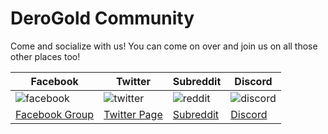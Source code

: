 # DeroGold Community

Come and socialize with us! You can come on over and join us on all those other places too!

| Facebook                                             | Twitter                                         | Subreddit                                      | Discord                                          |
| ---------------------------------------------------- | ----------------------------------------------- | ---------------------------------------------- | ------------------------------------------------ |
| ![facebook](images/faceb-logo.png)                   | ![twitter](images/twit-logo.png)                | ![reddit](images/reddit-logo.jpg)              | ![discord](images/dis-logo.png)                  |
| [Facebook Group](https://www.facebook.com/DeroGold/) | [Twitter Page](https://twitter.com/derogold)    | [Subreddit](https://www.reddit.com/r/DeroGold) | [Discord](https://discordapp.com/invite/j2aSNFn) |
